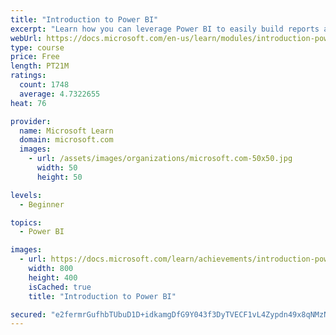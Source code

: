```yaml
---
title: "Introduction to Power BI"
excerpt: "Learn how you can leverage Power BI to easily build reports and dashboards with interactive visualizations and see how other organizations have used this solution to drive business results with actionable insights."
webUrl: https://docs.microsoft.com/en-us/learn/modules/introduction-power-bi/
type: course
price: Free
length: PT21M
ratings:
  count: 1748
  average: 4.7322655
heat: 76

provider:
  name: Microsoft Learn
  domain: microsoft.com
  images:
    - url: /assets/images/organizations/microsoft.com-50x50.jpg
      width: 50
      height: 50

levels:
  - Beginner

topics:
  - Power BI

images:
  - url: https://docs.microsoft.com/learn/achievements/introduction-power-bi-social.png
    width: 800
    height: 400
    isCached: true
    title: "Introduction to Power BI"

secured: "e2fermrGufhbTUbuD1D+idkamgDfG9Y043f3DyTVECF1vL4Zypdn49x8qNMzNLTclyPuYndCKCmtx12r98PlGZ5Xtrx5n2bnfoWQBDdN67FtVCzk7xqasoqR34BaH9M2dQUYNO8vdSkoa33h2JCPwAxzV9b8GXrx8TQ0+d/6sot+mtaRIGYfBxpQXgPMtjQhKgZYvkBu2BKAPUmrxzrYmttSSNQ/XjWGVqmTuDjhcWv4y+iFgXEz4LpBcZIA3E7fJgg9pNpZyM8tL8N3yctW+YerVgauQs+kNTpmVKILi8bRAx6Wq5MRrrIgEjEYpO+HbO7VIYnZ/0OZc60k66hVAltsKXbnjZhyuhO149t2dNlwe/vxjNx1eHDac/KKtFiWnKAEsqzq9pLTfYzhMRfEwA==;QbzUwiwD2IynJhbah+7JsA=="
---
```


